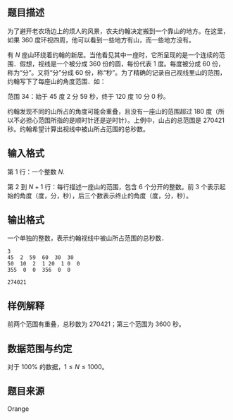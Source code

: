 ## 题目描述

为了避开老农场边上的烦人的风景，农夫约翰决定搬到一个靠山的地方。在这里，如果 $360$ 度环视四周，他可以看到一些地方有山，而一些地方没有。

有 $N$ 座山环绕着约翰的新居。当他看见其中一座时，它所呈现的是一个连续的范围．假想，视线是一个被分成 $360$ 份的圆，每份代表 $1$ 度。每度被分成 $60$ 份，称为“分”。又将“分”分成 $60$ 份，称“秒”。为了精确的记录自己视线里山的范围，约翰写下了每座山的角度范围．如：

范围 $34$：始于 $45$ 度 $2$ 分 $59$ 秒，终于 $120$ 度 $10$ 分 $0$ 秒。

约翰发现不同的山所占的角度可能会重叠，且没有一座山的范围超过 $180$ 度（所以不必担心范围所指的是顺时针还是逆时针）。上例中，山占的总范围是 $270421$ 秒。约翰希望计算出视线中被山所占范围的总秒数。

## 输入格式

第 $1$ 行：一个整数 $N$.

第 $2$ 到 $N+1$ 行：每行描述一座山的范围，包含 $6$ 个分开的整数。前 $3$ 个表示起始的角度（度，分，秒），后三个数表示终止的角度（度，分，秒）。

## 输出格式

一个单独的整数，表示约翰视线中被山所占范围的总秒数．

```input1
3
45  2  59  60  30  30
50  10  2  1 20  1 0  0
355  0  0  356  0  0
```

```output1
274021
```

## 样例解释

前两个范围有重叠，总秒数为 $270421$；第三个范围为 $3600$ 秒。

## 数据范围与约定

对于 $100\%$ 的数据，$1 ≤ N  ≤ 1000$。

## 题目来源

Orange


